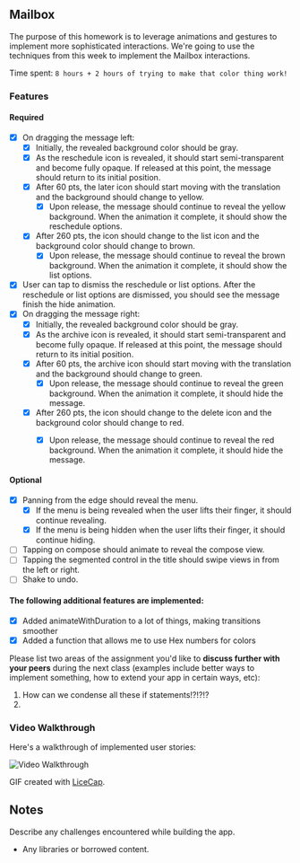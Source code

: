 ## Mailbox

The purpose of this homework is to leverage animations and gestures to implement more sophisticated interactions. We're going to use the techniques from this week to implement the Mailbox interactions.

Time spent: `8 hours + 2 hours of trying to make that color thing work!`

### Features

#### Required

- [x] On dragging the message left:
  - [x] Initially, the revealed background color should be gray.
  - [x] As the reschedule icon is revealed, it should start semi-transparent and become fully opaque. If released at this point, the message should return to its initial position.
  - [x] After 60 pts, the later icon should start moving with the translation and the background should change to yellow.
    - [x] Upon release, the message should continue to reveal the yellow background. When the animation it complete, it should show the reschedule options.
  - [x] After 260 pts, the icon should change to the list icon and the background color should change to brown.
    - [x] Upon release, the message should continue to reveal the brown background. When the animation it complete, it should show the list options.

- [x] User can tap to dismiss the reschedule or list options. After the reschedule or list options are dismissed, you should see the message finish the hide animation.
- [x] On dragging the message right:
  - [x] Initially, the revealed background color should be gray.
  - [x] As the archive icon is revealed, it should start semi-transparent and become fully opaque. If released at this point, the message should return to its initial position.
  - [x] After 60 pts, the archive icon should start moving with the translation and the background should change to green.
    - [x] Upon release, the message should continue to reveal the green background. When the animation it complete, it should hide the message.
  - [x] After 260 pts, the icon should change to the delete icon and the background color should change to red.
    - [x] Upon release, the message should continue to reveal the red background. When the animation it complete, it should hide the message.


#### Optional

- [x] Panning from the edge should reveal the menu.
  - [x] If the menu is being revealed when the user lifts their finger, it should continue revealing.
  - [x] If the menu is being hidden when the user lifts their finger, it should continue hiding.
- [ ] Tapping on compose should animate to reveal the compose view.
- [ ] Tapping the segmented control in the title should swipe views in from the left or right.
- [ ] Shake to undo.

#### The following **additional** features are implemented:

- [x] Added animateWithDuration to a lot of things, making transitions smoother
- [x] Added a function that allows me to use Hex numbers for colors 

Please list two areas of the assignment you'd like to **discuss further with your peers** during the next class (examples include better ways to implement something, how to extend your app in certain ways, etc):

1. How can we condense all these if statements!?!?!?
2. 

### Video Walkthrough 

Here's a walkthrough of implemented user stories:

<img src='http://i.imgur.com/link/to/your/gif/file.gif' title='Video Walkthrough' width='' alt='Video Walkthrough' />

GIF created with [LiceCap](http://www.cockos.com/licecap/).

## Notes

Describe any challenges encountered while building the app.

* Any libraries or borrowed content.